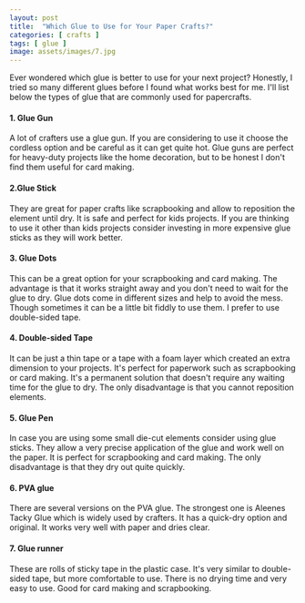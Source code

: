 ```yaml
---
layout: post
title:  "Which Glue to Use for Your Paper Crafts?"
categories: [ crafts ]
tags: [ glue ]
image: assets/images/7.jpg
---
```

Ever wondered which glue is better to use for your next project? Honestly, I tried so many different glues before I found what works best for me.
I'll list below the types of glue that are commonly used for papercrafts.

#### 1. Glue Gun

A lot of crafters use a glue gun. If you are considering to use it choose the cordless option and be careful as it can get quite hot.
Glue guns are perfect for heavy-duty projects like the home decoration, but to be honest I don't find them useful for card making.

#### 2.Glue Stick

They are great for paper crafts like scrapbooking and allow to reposition the element until dry. It is safe and perfect for kids projects.
If you are thinking to use it other than kids projects consider investing in more expensive glue sticks as they will work better.

#### 3. Glue Dots

This can be a great option for your scrapbooking and card making. The advantage is that it works straight away and you don't need to wait for the glue to dry.
Glue dots come in different sizes and help to avoid the mess. Though sometimes it can be a little bit fiddly to use them. I prefer to use double-sided tape.

#### 4. Double-sided Tape

It can be just a thin tape or a tape with a foam layer which created an extra dimension to your projects. It's perfect for paperwork such as scrapbooking or card making.
It's a permanent solution that doesn't require any waiting time for the glue to dry. The only disadvantage is that you cannot reposition elements.

#### 5. Glue Pen

In case you are using some small die-cut elements consider using glue sticks. They allow a very precise application of the glue and work well on the paper.
It is perfect for scrapbooking and card making. The only disadvantage is that they dry out quite quickly.

#### 6. PVA glue

There are several versions on the PVA glue. The strongest one is Aleenes Tacky Glue which is widely used by crafters. It has a quick-dry option and original. It works very well with paper and dries clear.


#### 7. Glue runner

These are rolls of sticky tape in the plastic case. It's very similar to double-sided tape, but more comfortable to use. There is no drying time and very easy to use.
Good for card making and scrapbooking.

